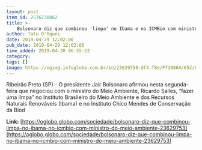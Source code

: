 ```yaml
---
layout: post
item_id: 2576738862
title: >-
    Bolsonaro diz que combinou 'limpa' no Ibama e no ICMBio com ministro do Meio Ambiente
author: Tatu D'Oquei
date: 2019-04-29 12:02:00
pub_date: 2019-04-29 12:02:00
time_added: 2019-04-30 06:55:52
category: 
tags: []
image: https://ogimg.infoglobo.com.br/in/23629758-df4-f8e/FT1086A/652/82368973_Brazils-President-Jair-Bolsonaro-reacts-during-a-ceremony-at-the-Planalto-Palace-in-Br.jpg
---
```


Ribeirão Preto (SP) - O presidente Jair Bolsonaro afirmou nesta segunda-feira que negociou com o ministro do Meio Ambiente, Ricardo Salles, “fazer uma limpa” no Instituto Brasileiro do Meio Ambiente e dos Recursos Naturais Renováveis (Ibama) e no Instituto Chico Mendes de Conservação da Biod

**Link:** [https://oglobo.globo.com/sociedade/bolsonaro-diz-que-combinou-limpa-no-ibama-no-icmbio-com-ministro-do-meio-ambiente-23629753](https://oglobo.globo.com/sociedade/bolsonaro-diz-que-combinou-limpa-no-ibama-no-icmbio-com-ministro-do-meio-ambiente-23629753)

